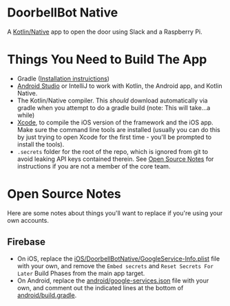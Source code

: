 # DoorbellBot Native

A [Kotlin/Native](https://kotlinlang.org/docs/reference/native-overview.html) app to open the door using Slack and a Raspberry Pi. 

# Things You Need to Build The App

- Gradle ([Installation instruictions](https://gradle.org/install/))
- [Android Studio](https://developer.android.com/studio/) or IntelliJ to work with Kotlin, the Android app, and Kotlin Native. 
- The Kotlin/Native compiler. This *should* download automatically via gradle when you attempt to do a gradle build (note: This will take...a while)
- [Xcode](https://itunes.apple.com/us/app/xcode/id497799835?mt=12), to compile the iOS version of the framework and the iOS app. Make sure the command line tools are installed (usually you can do this by just trying to open Xcode for the first time - you'll be prompted to install the tools). 
- `.secrets` folder for the root of the repo, which is ignored from git to avoid leaking API keys contained therein. See [Open Source Notes](#open-source-notes) for instructions if you are not a member of the core team. 

# Open Source Notes

Here are some notes about things you'll want to replace if you're using your own accounts.

## Firebase

- On iOS, replace the [iOS/DoorbellBotNative/GoogleService-Info.plist](iOS/DoorbellBotNative/GoogleService-Info.plist) file with your own, and remove the `Embed secrets` and `Reset Secrets For Later` Build Phases from the main app target.
- On Android, replace the [android/google-services.json](android/google-services.json) file with your own, and comment out the indicated lines at the bottom of [android/build.gradle](android/build.gradle). 